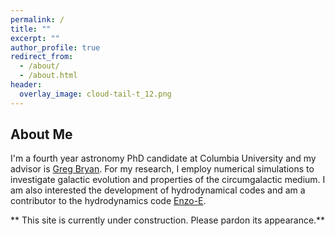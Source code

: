 ```yaml
---
permalink: /
title: ""
excerpt: ""
author_profile: true
redirect_from: 
  - /about/
  - /about.html
header:
  overlay_image: cloud-tail-t_12.png
---
```


## About Me

I'm a fourth year astronomy PhD candidate at Columbia University and my advisor is [Greg Bryan](https://www.astro.columbia.edu/profile?uid=gbryan).
For my research, I employ numerical simulations to investigate galactic evolution and properties of the circumgalactic medium.
I am also interested the development of hydrodynamical codes and am a contributor to the hydrodynamics code [Enzo-E](https://github.com/enzo-project/enzo-e).

** This site is currently under construction. Please pardon its appearance.**